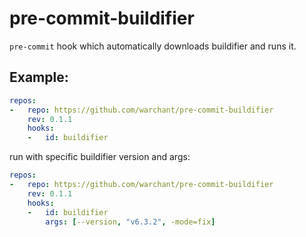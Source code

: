 # pre-commit-buildifier

`pre-commit` hook which automatically downloads buildifier and runs it.

## Example:

```yaml
repos:
-   repo: https://github.com/warchant/pre-commit-buildifier
    rev: 0.1.1
    hooks:
    -   id: buildifier
```

run with specific buildifier version and args:
```yaml
repos:
-   repo: https://github.com/warchant/pre-commit-buildifier
    rev: 0.1.1
    hooks:
    -   id: buildifier
        args: [--version, "v6.3.2", -mode=fix]
```
